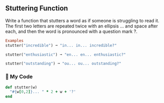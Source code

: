 ## Stuttering Function

Write a function that stutters a word as if someone is struggling to read it. The first two letters are repeated twice with an ellipsis ... and space after each, and then the word is pronounced with a question mark ?.
```ruby
Examples
stutter("incredible") ➞ "in... in... incredible?"

stutter("enthusiastic") ➞ "en... en... enthusiastic?"

stutter("outstanding") ➞ "ou... ou... outstanding?"
```
### :gem: My Code
```ruby
def stutter(w)
  "#{w[0,2]}... " * 2 + w + '?'
end
```
